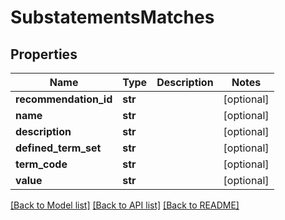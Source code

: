 # SubstatementsMatches

## Properties
Name | Type | Description | Notes
------------ | ------------- | ------------- | -------------
**recommendation_id** | **str** |  | [optional] 
**name** | **str** |  | [optional] 
**description** | **str** |  | [optional] 
**defined_term_set** | **str** |  | [optional] 
**term_code** | **str** |  | [optional] 
**value** | **str** |  | [optional] 

[[Back to Model list]](../README.md#documentation-for-models) [[Back to API list]](../README.md#documentation-for-api-endpoints) [[Back to README]](../README.md)



